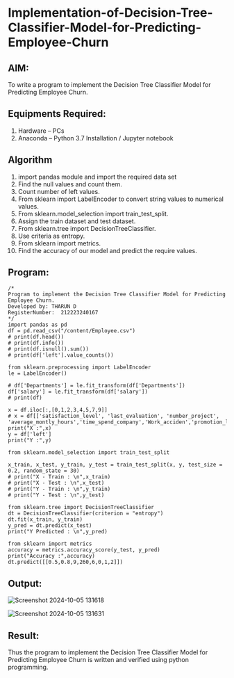 # Implementation-of-Decision-Tree-Classifier-Model-for-Predicting-Employee-Churn

## AIM:
To write a program to implement the Decision Tree Classifier Model for Predicting Employee Churn.

## Equipments Required:
1. Hardware – PCs
2. Anaconda – Python 3.7 Installation / Jupyter notebook

## Algorithm
1. import pandas module and import the required data set
2. Find the null values and count them.
3. Count number of left values.
4. From sklearn import LabelEncoder to convert string values to numerical values.
5. From sklearn.model_selection import train_test_split.
6. Assign the train dataset and test dataset.
7. From sklearn.tree import DecisionTreeClassifier.
8. Use criteria as entropy.
9. From sklearn import metrics.
10. Find the accuracy of our model and predict the require values.

## Program:
```
/*
Program to implement the Decision Tree Classifier Model for Predicting Employee Churn.
Developed by: THARUN D
RegisterNumber:  212223240167
*/
import pandas as pd
df = pd.read_csv("/content/Employee.csv")
# print(df.head())
# print(df.info())
# print(df.isnull().sum())
# print(df['left'].value_counts())

from sklearn.preprocessing import LabelEncoder
le = LabelEncoder()

# df['Departments'] = le.fit_transform(df['Departments'])
df['salary'] = le.fit_transform(df['salary'])
# print(df)

x = df.iloc[:,[0,1,2,3,4,5,7,9]]
# x = df[['satisfaction_level', 'last_evaluation', 'number_project', 'average_montly_hours','time_spend_company','Work_acciden','promotion_last_5years','salary']]
print("X :",x)
y = df['left']
print("Y :",y)

from sklearn.model_selection import train_test_split

x_train, x_test, y_train, y_test = train_test_split(x, y, test_size = 0.2, random_state = 30)
# print("X - Train : \n",x_train)
# print("X - Test : \n",x_test)
# print("Y - Train : \n",y_train)
# print("Y - Test : \n",y_test)

from sklearn.tree import DecisionTreeClassifier
dt = DecisionTreeClassifier(criterion = "entropy")
dt.fit(x_train, y_train)
y_pred = dt.predict(x_test)
print("Y Predicted : \n",y_pred)

from sklearn import metrics
accuracy = metrics.accuracy_score(y_test, y_pred)
print("Accuracy :",accuracy)
dt.predict([[0.5,0.8,9,260,6,0,1,2]])
```

## Output:
![Screenshot 2024-10-05 131618](https://github.com/user-attachments/assets/9d51103b-9d88-4715-abdd-2dfbcdd944ca)

![Screenshot 2024-10-05 131631](https://github.com/user-attachments/assets/e4144af6-4d67-44fb-bd7b-cb2ea70e167d)

## Result:
Thus the program to implement the  Decision Tree Classifier Model for Predicting Employee Churn is written and verified using python programming.
